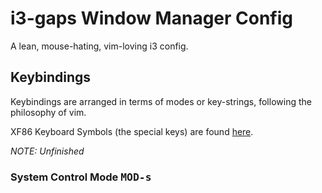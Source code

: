 # i3-gaps Window Manager Config

A lean, mouse-hating, vim-loving i3 config.

## Keybindings

Keybindings are arranged in terms of modes or key-strings, following the philosophy of vim.

XF86 Keyboard Symbols (the special keys) are found [here](http://wiki.linuxquestions.org/wiki/XF86_keyboard_symbols).

*NOTE: Unfinished*

### System Control Mode <kbd>MOD-s</kbd>
